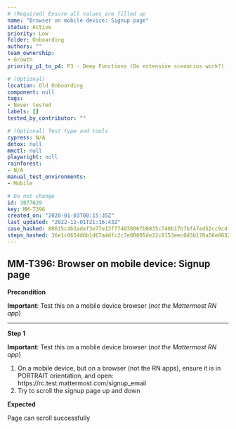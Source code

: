 ```yaml
---
# (Required) Ensure all values are filled up
name: "Browser on mobile device: Signup page"
status: Active
priority: Low
folder: Onboarding
authors: ""
team_ownership:
- Growth
priority_p1_to_p4: P3 - Deep Functions (Do extensive scenarios work?)

# (Optional)
location: Old Onboarding
component: null
tags:
- Never tested
labels: []
tested_by_contributor: ""

# (Optional) Test type and tools
cypress: N/A
detox: null
mmctl: null
playwright: null
rainforest:
- N/A
manual_test_environments:
- Mobile

# Do not change
id: 3877629
key: MM-T396
created_on: "2020-01-03T00:15:35Z"
last_updated: "2022-12-01T21:16:43Z"
case_hashed: 86615c4b3adef3e77e13f77403606fb0835c740b17b7bf47ed52cc9c4f26c4b6ca2a8be431b61a910d63a7e3c51ecdb5
steps_hashed: 36e1c0654d6b1d67a4dfc2c7e00005de32c8153eec0d3b170a56e8632f0163a47de0fef2a74e2c4858dce986234a31e7
---
```


<!-- (Auto-generated) Based on frontmatter's "key" and "name" -->

## MM-T396: Browser on mobile device: Signup page

**Precondition**

**Important**: Test this on a mobile device browser (_not the Mattermost RN app_)

---

**Step 1**

**Important**: Test this on a mobile device browser (_not the Mattermost RN app_)

1. On a mobile device, but on a browser (not the RN apps), ensure it is in PORTRAIT orientation, and open: https\://rc.test.mattermost.com/signup\_email
2. Try to scroll the signup page up and down

**Expected**

Page can scroll successfully
